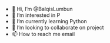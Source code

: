 - 👋 Hi, I’m @BalqisLumbun
- 👀 I’m interested in P
- 🌱 I’m currently learning Python
- 💞️ I’m looking to collaborate on project
- 📫 How to reach me email

<!---
BalqisLumbun/BalqisLumbun is a ✨ special ✨ repository because its `README.md` (this file) appears on your GitHub profile.
You can click the Preview link to take a look at your changes.
--->
